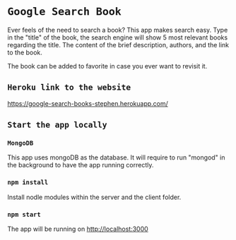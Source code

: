 # `Google Search Book`

Ever feels of the need to search a book? This app makes search easy. Type in the "title" of the book, the search engine will show 5 most relevant books regarding the title. The content of the brief description, authors, and the link to the book.

The book can be added to favorite in case you ever want to revisit it.

## `Heroku link to the website`

https://google-search-books-stephen.herokuapp.com/

## `Start the app locally`

### `MongoDB`

This app uses mongoDB as the database. It will require to run "mongod" in the background to have the app running correctly.

### `npm install`

Install nodle modules within the server and the client folder.

### `npm start`

The app will be running on <http://localhost:3000>